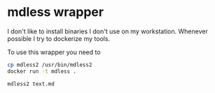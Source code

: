 # mdless wrapper

I don't like to install binaries I don't use on my workstation.
Whenever possible I try to dockerize my tools.

To use this wrapper you need to

```bash
cp mdless2 /usr/bin/mdless2
docker run -t mdless .

mdless2 text.md
```
